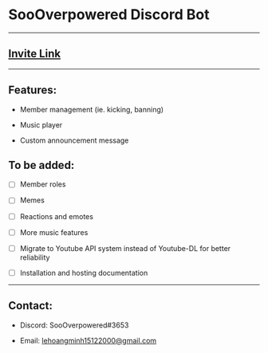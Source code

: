 # SooOverpowered Discord Bot

---

## [Invite Link]([Discord](https://discordapp.com/api/oauth2/authorize?client_id=678865836513165319&permissions=2147483127&scope=bot))

---

## **Features:**

- Member management (ie. kicking, banning)

- Music player

- Custom announcement message

## **To be added:**

- [ ]  Member roles

- [ ]  Memes

- [ ]  Reactions and emotes

- [ ]  More music features

- [ ]  Migrate to Youtube API system instead of Youtube-DL for better reliability

- [ ]  Installation and hosting documentation

---

## **Contact:**

- Discord: SooOverpowered#3653

- Email: [lehoangminh15122000@gmail.com](lehoangminh15122000@gmail.com)


